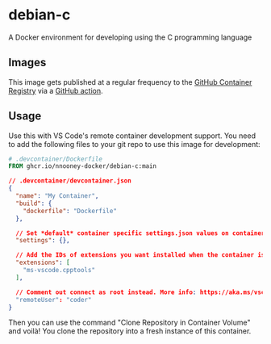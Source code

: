 # debian-c

A Docker environment for developing using the C programming language

## Images

This image gets published at a regular frequency to the
[GitHub Container Registry](https://github.com/nnooney-docker/debian-c/pkgs/container/debian-c)
via a [GitHub action](.github/workflows/main.yml).

## Usage

Use this with VS Code's remote container development support. You need to add
the following files to your git repo to use this image for development:

```Dockerfile
# .devcontainer/Dockerfile
FROM ghcr.io/nnooney-docker/debian-c:main
```

```json
// .devcontainer/devcontainer.json
{
  "name": "My Container",
  "build": {
    "dockerfile": "Dockerfile"
  },

  // Set *default* container specific settings.json values on container create.
  "settings": {},

  // Add the IDs of extensions you want installed when the container is created.
  "extensions": [
    "ms-vscode.cpptools"
  ],

  // Comment out connect as root instead. More info: https://aka.ms/vscode-remote/containers/non-root.
  "remoteUser": "coder"
}
```

Then you can use the command "Clone Repository in Container Volume" and voilà!
You clone the repository into a fresh instance of this container.
